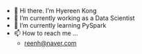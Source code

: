 <!-- ### Hi there 👋
**hyereen/hyereen** is a ✨ _special_ ✨ repository because its `README.md` (this file) appears on your GitHub profile.

Here are some ideas to get you started: -->

- 👋 Hi there. I’m Hyereen Kong
- 🔭 I’m currently working as a Data Scientist
- 🌱 I’m currently learning PySpark
- 📫 How to reach me ... 
  + reenh@naver.com
